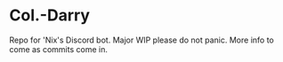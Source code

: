# Col.-Darry

Repo for 'Nix's Discord bot.
Major WIP please do not panic.
More info to come as commits come in.
